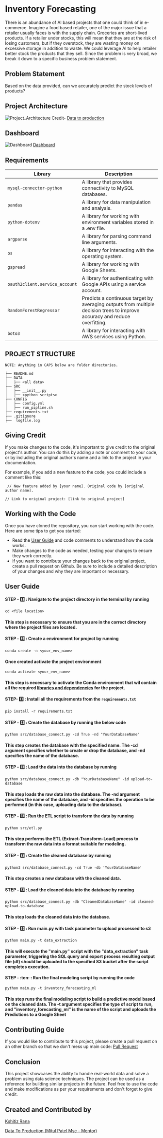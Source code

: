 # Inventory Forecasting

There is an abundance of AI based projects that one could think of in e-commerce. Imagine a food based retailer, one of the major issue that a retailer usually faces is with the supply chain. Groceries are short-lived products. If a retailer under stocks, this will mean that they are at the risk of losing customers, but if they overstock, they are wasting money on excessive storage in addition to waste. We could leverage AI to help retailer better stock the products that they sell. Since the problem is very broad, we break it down to a specific business problem statement.

## Problem Statement

Based on the data provided, can we accurately predict the stock levels of products?

## Project Architecture

![Project_Architecture](/img/IMG-20240718-WA0008.jpg)
Credit- [Data to production](https://www.datatoproduction.com/mentorship-program)

## Dashboard

![Dashboard](/img/Dashboard.png)
[Dashboard](https://lookerstudio.google.com/reporting/862ba347-72ca-4f0b-a9b6-f5b2a216beb4)

## Requirements

| Library                        | Description                                                                                                                |
| ------------------------------ | -------------------------------------------------------------------------------------------------------------------------- |
| `mysql-connector-python`       | A library that provides connectivity to MySQL databases.                                                                   |
| `pandas`                       | A library for data manipulation and analysis.                                                                              |
| `python-dotenv`                | A library for working with environment variables stored in a .env file.                                                    |
| `argparse`                     | A library for parsing command line arguments.                                                                              |
| `os`                           | A library for interacting with the operating system.                                                                       |
| `gspread`                      | A library for working with Google Sheets.                                                                                  |
| `oauth2client.service_account` | A library for authenticating with Google APIs using a service account.                                                     |
| `RandomForestRegressor`        | Predicts a continuous target by averaging outputs from multiple decision trees to improve accuracy and reduce overfitting. |
| `boto3`                        | A library for interacting with AWS services using Python.                                                                  |

## PROJECT STRUCTURE

`NOTE: Anything in CAPS below are folder directories. `

```
├── README.md
├── DATA
│   ├── <all data>
├── SRC
│   ├── __init__.py
│   ├── <python scripts>
├── CONFIG
│   ├── config.yml
│   ├── run_pipline.sh
├── requirements.txt
├── .gitignore
├──  logfile.log
```

## Giving Credit

If you make changes to the code, it's important to give credit to the original project's author. You can do this by adding a note or comment to your code, or by including the original author's name and a link to the project in your documentation.

For example, if you add a new feature to the code, you could include a comment like this:

` // New feature added by [your name]. Original code by [original author name].`

`// Link to original project: [link to original project]`

## Working with the Code

Once you have cloned the repository, you can start working with the code. Here are some tips to get you started:

- Read the [User Guide](https://github.com/KshitizRana/Inventory-Forecasting#open_book-user-guide) and code comments to understand how the code works.
- Make changes to the code as needed, testing your changes to ensure they work correctly.
- If you want to contribute your changes back to the original project, create a pull request on Github. Be sure to include a detailed description of your changes and why they are important or necessary.

## User Guide

#### STEP - :one: : Navigate to the project directory in the terminal by running

```
cd <file location>
```

#### This step is necessary to ensure that you are in the correct directory where the project files are located.

#### STEP - :two: : Create a environment for project by running

```
conda create -n <your_env_name>
```

#### Once created activate the project environment

```
conda activate <your_env_name>
```

#### This step is necessary to activate the Conda environment that wil contain all the required [libraries and dependencies](https://github.com/KshitizRana/Inventory-Forecasting/blob/main/requirements.txt) for the project.

#### STEP- :three: : Install all the requirements from the `requirements.txt`

```
pip install -r requirements.txt
```

#### STEP - :four: : Create the database by running the below code

```
python src/database_connect.py -cd True -nd "YourDatabaseName"
```

#### This step creates the database with the specified name. The -cd argument specifies whether to create or drop the database, and -nd specifies the name of the database.

#### STEP - :five: : Load the data into the database by running

```
python src/database_connect.py -db "YourDatabaseName" -id upload-to-database
```

#### This step loads the raw data into the database. The -nd argument specifies the name of the database, and -id specifies the operation to be performed (in this case, uploading data to the database).

#### STEP - :six: : Run the ETL script to transform the data by running

```
python src/etl.py
```

#### This step performs the ETL (Extract-Transform-Load) process to transform the raw data into a format suitable for modeling.

#### STEP - :seven: : Create the cleaned database by running

```
python3 src/database_connect.py -cd True -db 'YourDatabaseName'
```

#### This step creates a new database with the cleaned data.

#### STEP - :eight: : Load the cleaned data into the database by running

```
python src/database_connect.py -db "CleanedDatabaseName" -id cleaned-upload-to-database
```

#### This step loads the cleaned data into the database.

#### STEP - :nine: : Run main.py with task parameter to upload processed to s3

```
python main.py -t data_extraction
```

#### This will execute the "main.py" script with the "data_extraction" task parameter, triggering the SQL query and export process resulting output file (df) should be uploaded to the specified S3 bucket after the script completes execution.

#### STEP - :ten: : Run the final modeling script by running the code

```
python main.py -t inventory_forecasting_ml
```

#### This step runs the final modeling script to build a predictive model based on the cleaned data. The -t argument specifies the type of script to run, and "inventory_forecasting_ml" is the name of the script and uploads the Predictions to a Google Sheet

## Contributing Guide

If you would like to contribute to this project, please create a pull request on an other branch so that we don't mess up main code: [Pull Request](https://github.com/KshitizRana/Inventory-Forecasting/compare)

## Conclusion

This project showcases the ability to handle real-world data and solve a problem using data science techniques. The project can be used as a reference for building similar projects in the future. Feel free to use the code and make modifications as per your requirements and don't forget to give credit.

## Created and Contributed by

[Kshitiz Rana](https://www.linkedin.com/in/kshitiz-rana-264457226)

[Data To Production (Mitul Patel Msc - Mentor)](https://www.linkedin.com/in/mitul-patel2393/)
